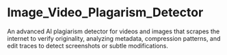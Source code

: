 # Image_Video_Plagarism_Detector
An advanced AI plagiarism detector for videos and images that scrapes the internet to verify originality, analyzing metadata, compression patterns, and edit traces to detect screenshots or subtle modifications.
